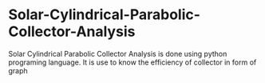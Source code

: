 # Solar-Cylindrical-Parabolic-Collector-Analysis
Solar Cylindrical Parabolic Collector Analysis is done using python programing language. It is use to know the efficiency of collector in form of graph
